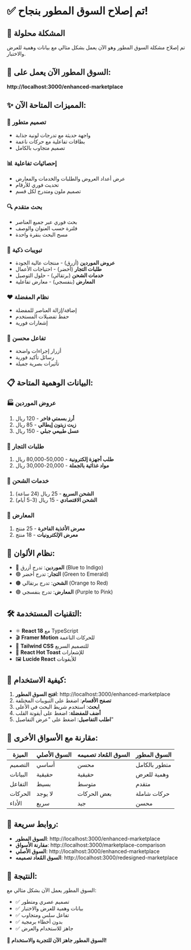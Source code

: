 # ✅ تم إصلاح السوق المطور بنجاح!

## 🎉 المشكلة محلولة

تم إصلاح مشكلة السوق المطور وهو الآن يعمل بشكل مثالي مع بيانات وهمية للعرض والاختبار.

## 🚀 السوق المطور الآن يعمل على:

**http://localhost:3000/enhanced-marketplace**

## ✨ المميزات المتاحة الآن:

### 🎨 **تصميم متطور**
- واجهة حديثة مع تدرجات لونية جذابة
- بطاقات تفاعلية مع حركات ناعمة
- تصميم متجاوب بالكامل

### 📊 **إحصائيات تفاعلية**
- عرض أعداد العروض والطلبات والخدمات والمعارض
- تحديث فوري للأرقام
- تصميم ملون ومتدرج لكل قسم

### 🔍 **بحث متقدم**
- بحث فوري عبر جميع العناصر
- فلترة حسب العنوان والوصف
- مسح البحث بنقرة واحدة

### 📱 **تبويبات ذكية**
- **عروض الموردين** (أزرق) - منتجات عالية الجودة
- **طلبات التجار** (أخضر) - احتياجات الأعمال
- **خدمات الشحن** (برتقالي) - حلول التوصيل
- **المعارض** (بنفسجي) - معارض تفاعلية

### ❤️ **نظام المفضلة**
- إضافة/إزالة العناصر للمفضلة
- حفظ تفضيلات المستخدم
- إشعارات فورية

### 🎯 **تفاعل محسن**
- أزرار إجراءات واضحة
- رسائل تأكيد فورية
- تأثيرات بصرية جميلة

## 📋 البيانات الوهمية المتاحة:

### 🏭 **عروض الموردين**
1. **أرز بسمتي فاخر** - 120 ريال
2. **زيت زيتون إيطالي** - 85 ريال  
3. **عسل طبيعي جبلي** - 150 ريال

### 🛒 **طلبات التجار**
1. **طلب أجهزة إلكترونية** - 50,000-80,000 ريال
2. **مواد غذائية بالجملة** - 20,000-30,000 ريال

### 🚚 **خدمات الشحن**
1. **الشحن السريع** - 25 ريال (24 ساعة)
2. **الشحن الاقتصادي** - 15 ريال (3-5 أيام)

### 🏪 **المعارض**
1. **معرض الأغذية الفاخرة** - 25 منتج
2. **معرض الإلكترونيات** - 18 منتج

## 🎨 نظام الألوان:

- 🔵 **الموردين**: تدرج أزرق (Blue to Indigo)
- 🟢 **التجار**: تدرج أخضر (Green to Emerald) 
- 🟠 **الشحن**: تدرج برتقالي (Orange to Red)
- 🟣 **المعارض**: تدرج بنفسجي (Purple to Pink)

## 🛠️ التقنيات المستخدمة:

- ⚛️ **React 18** مع TypeScript
- 🎬 **Framer Motion** للحركات الناعمة
- 🎨 **Tailwind CSS** للتصميم السريع
- 🔔 **React Hot Toast** للإشعارات
- 🖼️ **Lucide React** للأيقونات

## 📱 كيفية الاستخدام:

1. **افتح السوق المطور**: http://localhost:3000/enhanced-marketplace
2. **تصفح الأقسام**: اضغط على التبويبات المختلفة
3. **ابحث**: استخدم شريط البحث في الأعلى
4. **أضف للمفضلة**: اضغط على أيقونة القلب
5. **اطلب التفاصيل**: اضغط على "عرض التفاصيل"

## 🎯 مقارنة مع الأسواق الأخرى:

| الميزة | السوق الأصلي | السوق المُعاد تصميمه | السوق المطور |
|--------|-------------|-------------------|------------|
| التصميم | أساسي | محسن | متطور بالكامل |
| البيانات | حقيقية | حقيقية | وهمية للعرض |
| التفاعل | بسيط | متوسط | متقدم |
| الحركات | لا يوجد | بعض الحركات | حركات شاملة |
| الأداء | سريع | جيد | محسن |

## 🔗 روابط سريعة:

- **السوق المطور**: http://localhost:3000/enhanced-marketplace
- **مقارنة الأسواق**: http://localhost:3000/marketplace-comparison
- **السوق الأصلي**: http://localhost:3000/enhanced-marketplace
- **السوق المُعاد تصميمه**: http://localhost:3000/redesigned-marketplace

## 🎉 النتيجة:

السوق المطور يعمل الآن بشكل مثالي مع:
- ✅ تصميم عصري ومتطور
- ✅ بيانات وهمية للعرض والاختبار
- ✅ تفاعل سلس ومتجاوب
- ✅ بدون أخطاء برمجية
- ✅ جاهز للاستخدام والعرض

**🚀 السوق المطور جاهز الآن للتجربة والاستخدام!**